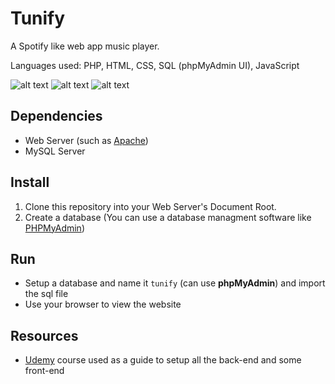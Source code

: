 # Tunify
A Spotify like web app music player.

Languages used: PHP, HTML, CSS, SQL (phpMyAdmin UI), JavaScript

![alt text](https://github.com/kirnehv/Tunify/blob/master/screenshots/tunify_6.png?raw=true)
![alt text](https://github.com/kirnehv/Tunify/blob/master/screenshots/tunify_1.png?raw=true)
![alt text](https://github.com/kirnehv/Tunify/blob/master/screenshots/tunify_2.png?raw=true)

## Dependencies
* Web Server (such as [Apache](https://www.apache.org/))
* MySQL Server

## Install
1. Clone this repository into your Web Server's Document Root.
2. Create a database (You can use a database managment software like [PHPMyAdmin](https://www.phpmyadmin.net/))

## Run
* Setup a database and name it `tunify` (can use **phpMyAdmin**) and import the sql file
* Use your browser to view the website

## Resources
* [Udemy](https://www.udemy.com/spotify-clone/) course used as a guide to setup all the back-end and some front-end
